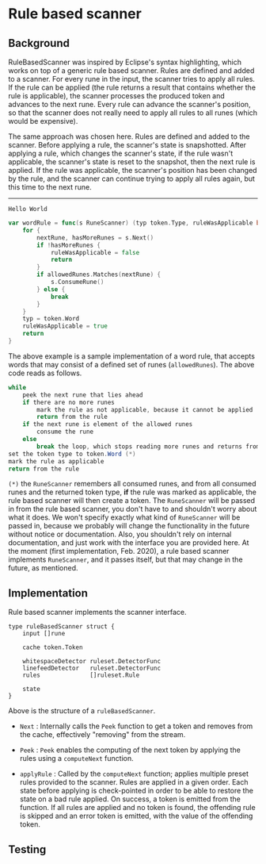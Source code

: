 # Rule based scanner

## Background
RuleBasedScanner was inspired by Eclipse's syntax highlighting, which works on top of a generic rule based scanner.
Rules are defined and added to a scanner.
For every rune in the input, the scanner tries to apply all rules.
If the rule can be applied (the rule returns a result that contains whether the rule is applicable), the scanner processes the produced token and advances to the next rune.
Every rule can advance the scanner's position, so that the scanner does not really need to apply all rules to all runes (which would be expensive).

The same approach was chosen here.
Rules are defined and added to the scanner.
Before applying a rule, the scanner's state is snapshotted.
After applying a rule, which changes the scanner's state, if the rule wasn't applicable, the scanner's state is reset to the snapshot, then the next rule is applied.
If the rule was applicable, the scanner's position has been changed by the rule, and the scanner can continue trying to apply all rules again, but this time to the next rune.

---

```
Hello World
```
```go
var wordRule = func(s RuneScanner) (typ token.Type, ruleWasApplicable bool) {
	for {
		nextRune, hasMoreRunes = s.Next()
		if !hasMoreRunes {
			ruleWasApplicable = false
			return
		}
		if allowedRunes.Matches(nextRune) {
			s.ConsumeRune()
		} else {
			break
		}
	}
	typ = token.Word
	ruleWasApplicable = true
	return
}
```

The above example is a sample implementation of a word rule, that accepts words that may consist of a defined set of runes (`allowedRunes`).
The above code reads as follows.
```java
while
	peek the next rune that lies ahead
	if there are no more runes
		mark the rule as not applicable, because it cannot be applied
		return from the rule
	if the next rune is element of the allowed runes
		consume the rune
	else
		break the loop, which stops reading more runes and returns from the function successfully
set the token type to token.Word (*)
mark the rule as applicable
return from the rule
```
`(*)` the `RuneScanner` remembers all consumed runes, and from all consumed runes and the returned token type, **if** the rule was marked as applicable, the rule based scanner will then create a token.
The `RuneScanner` will be passed in from the rule based scanner, you don't have to and shouldn't worry about what it does.
We won't specify exactly what kind of `RuneScanner` will be passed in, because we probably will change the functionality in the future without notice or documentation.
Also, you shouldn't rely on internal documentation, and just work with the interface you are provided here.
At the moment (first implementation, Feb. 2020), a rule based scanner implements `RuneScanner`, and it passes itself, but that may change in the future, as mentioned.

## Implementation
Rule based scanner implements the scanner interface. 

```
type ruleBasedScanner struct {
	input []rune

	cache token.Token

	whitespaceDetector ruleset.DetectorFunc
	linefeedDetector   ruleset.DetectorFunc
	rules              []ruleset.Rule

	state
}
``` 
Above is the structure of a `ruleBasedScanner`.

* `Next` :
  Internally calls the `Peek` function to get a token and removes from the cache, effectively "removing" from the stream.
 
* `Peek` :
  `Peek` enables the computing of the next token by applying the rules using a `computeNext` function. 

* `applyRule` : Called by the `computeNext` function; applies multiple preset rules provided to the scanner. Rules are applied in a given order. Each state before applying is check-pointed in order to be able to restore the state on a bad rule applied. 
   On success, a token is emitted from the function. If all rules are applied and no token is found, the offending rule is skipped and an error token is emitted, with the value of the offending token.
   
## Testing

